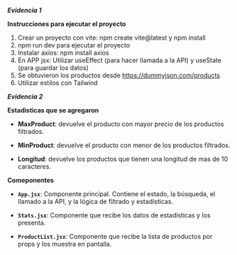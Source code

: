 ***Evidencia 1***


**Instrucciones para ejecutar el proyecto**
1) Crear un proyecto con vite: npm create vite@latest y npm install
2) npm run dev para ejecutar el proyecto 
3) Instalar axios: npm install axios
4) En APP jsx: Utilizar useEffect (para hacer llamada a la API)  y useState (para guardar los datos)
5) Se obtuvieron los productos desde https://dummyjson.com/products
6) Utilizar estilos con Tailwind





***Evidencia 2***


**Estadisticas que se agregaron**

- **MaxProduct**: devuelve el producto con mayor precio de los productos filtrados.

- **MinProduct**: devuelve el producto con menor de los productos filtrados.

- **Longitud**: devuelve los productos que tienen una longitud de mas de 10 caracteres. 

**Comeponentes**

- **`App.jsx`**: Componente principal. Contiene el estado, la búsqueda, el llamado a la API, y la lógica de filtrado y estadísticas.

- **`Stats.jsx`**: Componente que recibe los datos de estadísticas y los presenta.

- **`ProductList.jsx`**: Componente que recibe la lista de productos por props y los muestra en pantalla.

